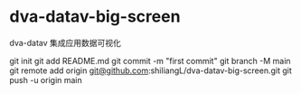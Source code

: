 # dva-datav-big-screen
dva-datav 集成应用数据可视化


git init
git add README.md
git commit -m "first commit"
git branch -M main
git remote add origin git@github.com:shiliangL/dva-datav-big-screen.git
git push -u origin main